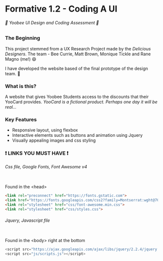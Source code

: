 # Formative 1.2 - Coding A UI
###### :space_invader: Yoobee UI Design and Coding Assessment :space_invader:



### The Beginning
This project stemmed from a UX Research Project made by the _Delicious Designers_. The team - Bee Currie, Matt Brown, Monique Tickle and Rane Magno (me!) :smile:

I have developed the website based of the final prototype of the design team. :clap:



### What is this?
A website that gives Yoobee Students access to the discounts that their YooCard provides. _YooCard is a fictional product. Perhaps one day it will be real..._



### Key Features
- Responsive layout, using flexbox
- Interactive elements such as buttons and animation using Jquery
- Visually appealing images and css styling



### :exclamation: LINKS YOU MUST HAVE :exclamation:

###### Css file, Google Fonts, Font Awesome v4
\
Found in the \<head\>
```html
<link rel="preconnect" href="https://fonts.gstatic.com">
<link href="https://fonts.googleapis.com/css2?family=Montserrat:wght@700&display=swap" rel="stylesheet">
<link rel="stylesheet" href="css/font-awesome.min.css">
<link rel="stylesheet" href="css/styles.css">
```

###### Jquery, Javascript file
\
Found in the \<body\> right at the bottom
``` javascript
<script src="https://ajax.googleapis.com/ajax/libs/jquery/2.2.4/jquery.min.js"></script>
<script src="js/scripts.js"></script>
```
